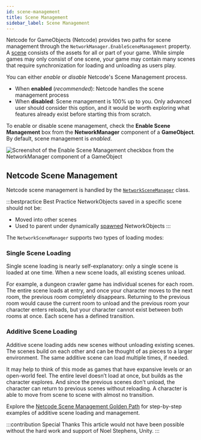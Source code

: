 ```yaml
---
id: scene-management
title: Scene Management
sidebar_label: Scene Management
---
```


Netcode for GameObjects (Netcode) provides two paths for scene management through the `NetworkManager.EnableSceneManagement` property. A [scene](https://docs.unity3d.com/2021.1/Documentation/Manual/CreatingScenes.html) consists of the assets for all or part of your game. While simple games may only consist of one scene, your game may contain many scenes that require synchronization for loading and unloading as users play.

You can either *enable* or *disable* Netcode's Scene Management process.
* When **enabled** (*recommended*): Netcode handles the scene management process
* When **disabled**: Scene management is 100% up to you. Only advanced user should consider this option, and it would be worth exploring what features already exist before starting this from scratch.

To enable or disable scene management, check the **Enable Scene Management** box from the **NetworkManager** component of a **GameObject**. By default, scene management is *enabled*.

![Screenshot of the Enable Scene Management checkbox from the NetworkManager component of a GameObject](/img/enable-scene-management.png)

## Netcode Scene Management

Netcode scene management is handled by the [`NetworkSceneManager`](../mlapi-api/MLAPI.SceneManagement.NetworkSceneManager.md) class.

:::bestpractice Best Practice
NetworkObjects saved in a specific scene should not be:
* Moved into other scenes
* Used to parent under dynamically [spawned](object-spawning.md) NetworkObjects
:::

The `NetworkSceneManager` supports two types of loading modes:

### Single Scene Loading
Single scene loading is nearly self-explanatory: only a single scene is loaded at one time. When a new scene loads, all existing scenes unload.

For example, a dungeon crawler game has individual scenes for each room. The entire scene loads at entry, and once your character moves to the next room, the previous room completely disappears. Returning to the previous room would cause the current room to unload and the previous room your character enters reloads, but your character cannot exist between both rooms at once. Each scene has a defined transition.

### Additive Scene Loading

Additive scene loading adds new scenes without unloading existing scenes. The scenes build on each other and can be thought of as pieces to a larger environment. The same additive scene can load multiple times, if needed.

It may help to think of this mode as games that have expansive levels or an open-world feel. The entire level doesn’t load at once, but builds as the character explores. And since the previous scenes don’t unload, the character can return to previous scenes without reloading. A character is able to move from scene to scene with almost no transition.

Explore the [Netcode Scene Management Golden Path](../tutorials/goldenpath_series/gp_scenemanagement_bootstrap.md) for step-by-step examples of additive scene loading and management.

:::contribution Special Thanks
This article would not have been possible without the hard work and support of Noel Stephens, Unity.
:::